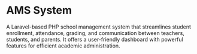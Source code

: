 # AMS System 
A Laravel-based PHP school management system that streamlines student enrollment, attendance, grading, and communication between teachers, students, and parents. It offers a user-friendly dashboard with powerful features for efficient academic administration.

